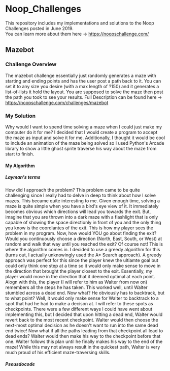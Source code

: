 # Noop_Challenges
This repository includes my implementations and solutions to the Noop Challenges posted in June 2019.  
You can learn more about them here -> https://noopschallenge.com/

## Mazebot

### Challenge Overview
The mazebot challenge essentially just randomly generates a maze with starting and ending points and has the user post a path back to it. 
You can set it to any  size you desire (with a max length of ?150) and it generates a list-of-lists it hold the layout.  You are supposed to
solve the maze then post the path you took to see your results.
Full Description can be found here -> https://noopschallenge.com/challenges/mazebot


### My Solution
Why would I want to spend time solving a maze when I could just make my computer do it for me?  I decided that I would create a program to
accept the maze as input and solve it for me.  Additionally, I thought it would be cool to include an animation of the maze being solved
so I used Python's Arcade library to show a little ghost sprite traverse his way about the maze from start to finish.

#### My Algorithm 
#####  Layman's terms
How did I approach the problem?
This problem came to be quite challenging since I really had to delve in deep to think about how I solve mazes.  This became quite interesting to me.  Given enough time, solving a maze is quite simple when you have a bird's eye view of it.  It immediately becomes obvious which directions will lead you towards the exit.  But, imagine that you are thrown into a dark maze with a flashlight that is only capable of showing the space directionly in front of you and the only thing you know is the coordiantes of the exit.  This is how my player sees the problem in my program. Now, how would YOU go about finding the exit? Would you continuously choose a direction (North, East, South, or West) at random and walk that way until you reached the exit? Of course not! This is where the algorithm comes in.  I decided to use a greedy algorithm for this (turns out, I actually unknowingly used the A* Search approach).  A greedy approach was perfect for this since the player knew the ultiamte goal but could only think one step at a time so it would only make sense to move in the direction that brought the player closest to the exit.  Essentially, my player would move in the direction that it deemed optimal at each point.  Alogn with this, the player (I will refer to him as Walter from now on) remembers all the steps he has taken.  This worked well, until Walter stumbled across a dead end.  Now what?  He obviously has to backtrack, but to what point? Well, it would only make sense for Walter to backtrack to a spot that had he had to make a decison at. I will refer to these spots as checkpoints.  There were a few different ways I could have went about implementing this, but I decided that upon hitting a dead end, Walter would revert back to the most recent checkpoint.  Walter would then choose the next-most optimal decision as he doesn't want to run into the same dead end twice! Now what if all the paths leading from that checkpoint all lead to dead ends?  Walter would then make his way to the checkpoint before that one.  Walter follows this plan until he finally makes his way to the end of the maze! While this may not always result in the quickest path, Walter is very much proud of his efficient maze-traversing skills.

##### Pseusdocode

